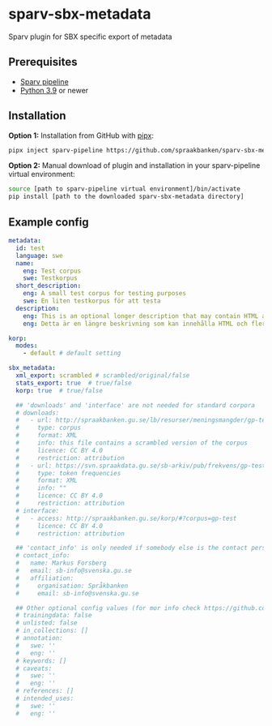 # sparv-sbx-metadata
Sparv plugin for SBX specific export of metadata


## Prerequisites

* [Sparv pipeline](https://github.com/spraakbanken/sparv-pipeline)
* [Python 3.9](https://python.org/) or newer

## Installation

**Option 1:** Installation from GitHub with [pipx](https://pipxproject.github.io/pipx/):
```bash
pipx inject sparv-pipeline https://github.com/spraakbanken/sparv-sbx-metadata/archive/latest.tar.gz
```

**Option 2:** Manual download of plugin and installation in your sparv-pipeline virtual environment:
```bash
source [path to sparv-pipeline virtual environment]/bin/activate
pip install [path to the downloaded sparv-sbx-metadata directory]
```


## Example config
```yaml
metadata:
  id: test
  language: swe
  name:
    eng: Test corpus
    swe: Testkorpus
  short_description:
    eng: A small test corpus for testing purposes
    swe: En liten testkorpus för att testa
  description:
    eng: This is an optional longer description that may contain HTML and multiple sentences.
    eng: Detta är en längre beskrivning som kan innehålla HTML och flera meningar.

korp:
  modes:
    - default # default setting

sbx_metadata:
  xml_export: scrambled # scrambled/original/false
  stats_export: true  # true/false
  korp: true  # true/false

  ## 'downloads' and 'interface' are not needed for standard corpora
  # downloads:
  #   - url: http://spraakbanken.gu.se/lb/resurser/meningsmangder/gp-test.xml.bz2
  #     type: corpus
  #     format: XML
  #     info: this file contains a scrambled version of the corpus
  #     licence: CC BY 4.0
  #     restriction: attribution
  #   - url: https://svn.spraakdata.gu.se/sb-arkiv/pub/frekvens/gp-test.csv
  #     type: token frequencies
  #     format: XML
  #     info: ""
  #     licence: CC BY 4.0
  #     restriction: attribution
  # interface:
  #   - access: http://spraakbanken.gu.se/korp/#?corpus=gp-test
  #     licence: CC BY 4.0
  #     restriction: attribution

  ## 'contact_info' is only needed if somebody else is the contact person for the corpus
  # contact_info:
  #   name: Markus Forsberg
  #   email: sb-info@svenska.gu.se
  #   affiliation:
  #     organisation: Språkbanken
  #     email: sb-info@svenska.gu.se

  ## Other optional config values (for mor info check https://github.com/spraakbanken/metadata/blob/main/yaml_templates/corpus.yaml)
  # trainingdata: false
  # unlisted: false
  # in_collections: []
  # annotation:
  #   swe: ''
  #   eng: ''
  # keywords: []
  # caveats:
  #   swe: ''
  #   eng: ''
  # references: []
  # intended_uses:
  #   swe: ''
  #   eng: ''
```

